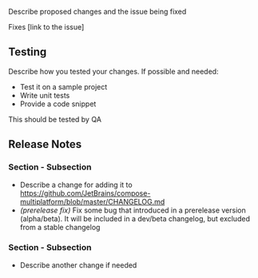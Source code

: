 Describe proposed changes and the issue being fixed

<!-- Optional -->
Fixes [link to the issue]

## Testing
<!-- Optional -->
Describe how you tested your changes. If possible and needed:
- Test it on a sample project
- Write unit tests
- Provide a code snippet

<!-- Optional -->
This should be tested by QA

## Release Notes
<!--
If we definitely shouldn't add Release Notes, add only N/A.

Or enumerate sections, subsections and all changes.

Possible sections:
- Highlights             // major features
- Known Issues           // issues planned to be fixed, with possible workarounds
- Migration Notes        // deprecations, removals, compatibility changes
- Features               // minor features
- Fixes                  // bug fixes

Possible subsections:
- Multiple Platforms     // any module, 2 or more platform changes
- iOS                    // any module, iOS only changes
- Desktop                // any module, Desktop only changes
- Web                    // any module, Web only changes
- Android                // any module, Android only changes
- Resources              // specific module, prefer using instead of the general ones
- Gradle Plugin          // specific module, prefer using instead of the general ones
- Lifecycle              // specific module, prefer using instead of the general ones
- Navigation             // specific module, prefer using instead of the general ones
-->
### Section - Subsection
- Describe a change for adding it to https://github.com/JetBrains/compose-multiplatform/blob/master/CHANGELOG.md
- _(prerelease fix)_ Fix some bug that introduced in a prerelease version (alpha/beta). It will be included in a dev/beta changelog, but excluded from a stable changelog

### Section - Subsection
- Describe another change if needed
